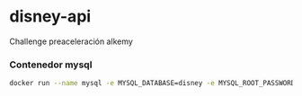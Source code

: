 # disney-api
Challenge preaceleración alkemy

### Contenedor mysql
```bash
docker run --name mysql -e MYSQL_DATABASE=disney -e MYSQL_ROOT_PASSWORD=root -p 3306:3306 -d mysql:latest
```